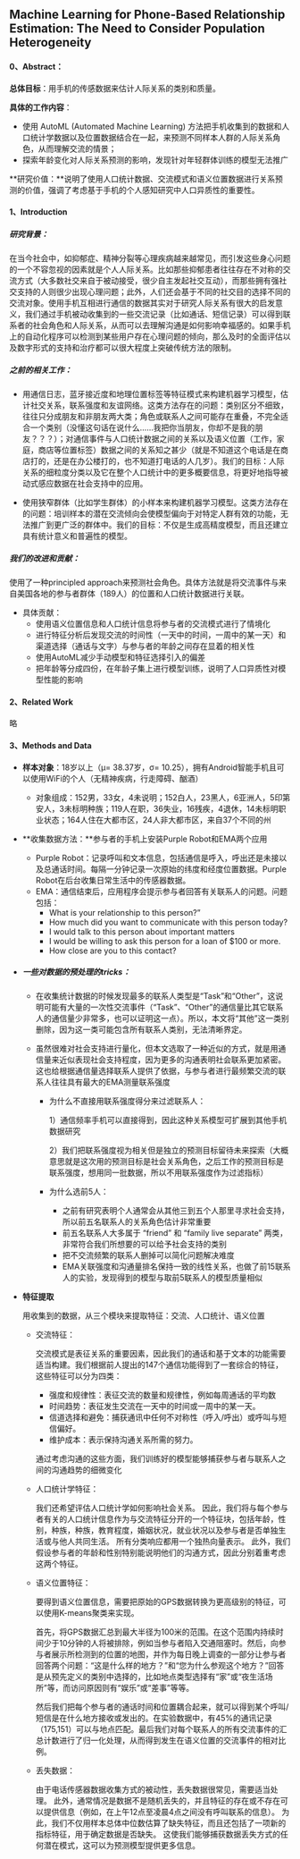 ## Machine Learning for Phone-Based Relationship Estimation: The Need to Consider Population Heterogeneity

#### 0、Abstract：

**总体目标**：用手机的传感数据来估计人际关系的类别和质量。

**具体的工作内容**：

* 使用 AutoML (Automated Machine Learning) 方法把手机收集到的数据和人口统计学数据以及位置数据结合在一起，来预测不同样本人群的人际关系角色，从而理解交流的情景；
* 探索年龄变化对人际关系预测的影响，发现针对年轻群体训练的模型无法推广

**研究价值：**说明了使用人口统计数据、交流模式和语义位置数据进行关系预测的价值，强调了考虑基于手机的个人感知研究中人口异质性的重要性。

#### 1、Introduction

##### 研究背景：

在当今社会中，如抑郁症、精神分裂等心理疾病越来越常见，而引发这些身心问题的一个不容忽视的因素就是个人人际关系。比如那些抑郁患者往往存在不对称的交流方式（大多数社交来自于被动接受，很少自主发起社交互动），而那些拥有强社交支持的人则很少出现心理问题；此外，人们还会基于不同的社交目的选择不同的交流对象。使用手机互相进行通信的数据其实对于研究人际关系有很大的启发意义，我们通过手机被动收集到的一些交流记录（比如通话、短信记录）可以得到联系者的社会角色和人际关系，从而可以去理解沟通是如何影响幸福感的。如果手机上的自动化程序可以检测到某些用户存在心理问题的倾向，那么及时的全面评估以及数字形式的支持和治疗都可以很大程度上突破传统方法的限制。

##### 之前的相关工作：

* 用通信日志，蓝牙接近度和地理位置标签等特征模式来构建机器学习模型，估计社交关系，联系强度和友谊网络。这类方法存在的问题：类别区分不细致，往往只分成朋友和非朋友两大类；角色或联系人之间可能存在重叠，不完全适合一个类别（没懂这句话在说什么……我把你当朋友，你却不是我的朋友？？？）；对通信事件与人口统计数据之间的关系以及语义位置（工作，家庭，商店等位置标签）数据之间的关系知之甚少（就是不知道这个电话是在商店打的，还是在办公楼打的，也不知道打电话的人几岁）。我们的目标：人际关系的细粒度分类以及它在整个人口统计中的更多概要信息，将更好地指导被动式感应数据在社会支持中的应用。

* 使用狭窄群体（比如学生群体）的小样本来构建机器学习模型。这类方法存在的问题：培训样本的潜在交流倾向会使模型偏向于对特定人群有效的功能，无法推广到更广泛的群体中。我们的目标：不仅是生成高精度模型，而且还建立具有统计意义和普遍性的模型。

##### 我们的改进和贡献：

使用了一种principled approach来预测社会角色。具体方法就是将交流事件与来自美国各地的参与者群体（189人）的位置和人口统计数据进行关联。

* 具体贡献：
  * 使用语义位置信息和人口统计信息将参与者的交流模式进行了情境化
  * 进行特征分析后发现交流的时间性（一天中的时间，一周中的某一天）和渠道选择（通话与文字）与参与者的年龄之间存在显着的相关性
  * 使用AutoML减少手动模型和特征选择引入的偏差
  * 把年龄等分成四份，在年龄子集上进行模型训练，说明了人口异质性对模型性能的影响

#### 2、Related Work

略

#### 3、Methods and Data

* **样本对象**：18岁以上（μ= 38.37岁，σ= 10.25），拥有Android智能手机且可以使用WiFi的个人（无精神疾病，行走障碍、酗酒）
  * 对象组成：152男，33女，4未说明；152白人，23黑人，6亚洲人，5印第安人，3未标明种族；119人在职，36失业，16残疾，4退休，14未标明职业状态；164人住在大都市区，24人非大都市区，来自37个不同的州

* **收集数据方法：**参与者的手机上安装Purple Robot和EMA两个应用
  * Purple Robot：记录呼叫和文本信息，包括通信是呼入，呼出还是未接以及总通话时间。每隔一分钟记录一次原始的纬度和经度位置数据。Purple Robot在后台收集日常生活中的传感器数据。
  * EMA：通信结束后，应用程序会提示参与者回答有关联系人的问题。问题包括：
    * What is your relationship to this person?”
    * How much did you want to communicate with this person today?
    * I would talk to this person about important matters
    * I would be willing to ask this person for a loan of $100 or more.
    * How close are you to this contact?

* ##### 一些对数据的预处理的tricks：

  * 在收集统计数据的时候发现最多的联系人类型是“Task”和“Other”，这说明可能有大量的一次性交流事件（“Task”、“Other”的通信量比其它联系人的通信量少非常多，也可以证明这一点）。所以，本文将“其他”这一类别删除，因为这一类可能包含所有联系人类别，无法清晰界定。

  * 虽然很难对社会支持进行量化，但本文选取了一种近似的方式，就是用通信量来近似表现社会支持程度，因为更多的沟通表明社会联系更加紧密。这也给根据通信量选择联系人提供了依据，与参与者进行最频繁交流的联系人往往具有最大的EMA测量联系强度

    * 为什么不直接用联系强度得分来过滤联系人：

      1）通信频率手机可以直接得到，因此这种关系模型可扩展到其他手机数据研究

      2）我们把联系强度视为相关但是独立的预测目标留待未来探索（大概意思就是这次用的预测目标是社会关系角色，之后工作的预测目标是联系强度，想用同一批数据，所以不用联系强度作为过滤指标）

    * 为什么选前5人：

      * 之前有研究表明个人通常会从其他三到五个人那里寻求社会支持，所以前五名联系人的关系角色估计非常重要
      * 前五名联系人大多属于 “friend” 和 “family live separate” 两类，非常符合我们所想要的可以给予社会支持的类别
      * 把不交流频繁的联系人删掉可以简化问题解决难度
      * EMA关联强度和沟通量排名保持一致的线性关系，也做了前15联系人的实验，发现得到的模型与取前5联系人的模型质量相似

* **特征提取**

  用收集到的数据，从三个模块来提取特征：交流、人口统计、语义位置

  * 交流特征：

    交流模式是表征关系的重要因素，因此我们的通话和基于文本的功能需要适当构建。我们根据前人提出的147个通信功能得到了一套综合的特征，这些特征可以分为四类：

    * 强度和规律性：表征交流的数量和规律性，例如每周通话的平均数
    * 时间趋势：表征发生交流在一天中的时间或一周中的某一天。
    * 信道选择和避免：捕获通讯中任何不对称性（呼入/呼出）或呼叫与短信偏好。
    * 维护成本：表示保持沟通关系所需的努力。

    通过考虑沟通的这些方面，我们训练好的模型能够捕获参与者与联系人之间的沟通趋势的细微变化

  * 人口统计学特征：

    我们还希望评估人口统计学如何影响社会关系。 因此，我们将与每个参与者有关的人口统计信息作为与交流特征分开的一个特征块，包括年龄，性别，种族，种族，教育程度，婚姻状况，就业状况以及参与者是否单独生活或与他人共同生活。 所有分类响应都用一个独热向量表示。 此外，我们假设参与者的年龄和性别特别能说明他们的沟通方式，因此分别着重考虑这两个特征。

  * 语义位置特征：

    要得到语义位置信息，需要把原始的GPS数据转换为更高级别的特征，可以使用K-means聚类来实现。

    首先，将GPS数据汇总到最大半径为100米的范围。在这个范围内持续时间少于10分钟的人将被排除，例如当参与者陷入交通阻塞时。然后，向参与者展示所检测到的位置的地图，并作为每日晚上调查的一部分让参与者回答两个问题：“这是什么样的地方？”和“您为什么参观这个地方？”回答是从预先定义的类别中选择的，比如地点类型选择有“家”或“夜生活场所”等，而访问原因则有“娱乐”或“差事”等等。

    然后我们把每个参与者的通话时间和位置耦合起来，就可以得到某个呼叫/短信是在什么地方接收或发出的。在实验数据中，有45%的通讯记录（175,151）可以与地点匹配。最后我们对每个联系人的所有交流事件的汇总计数进行了归一化处理，从而得到发生在语义位置的交流事件的相对比例。

  * 丢失数据：

    由于电话传感器数据收集方式的被动性，丢失数据很常见，需要适当处理。 此外，通常情况是数据不是随机丢失的，并且特征的存在或不存在可以提供信息（例如，在上午12点至凌晨4点之间没有呼叫联系的信息）。 为此，我们不仅用样本总体中位数估算了缺失特征，而且还包括了一项新的指标特征，用于确定数据是否缺失。 这使我们能够捕获数据丢失方式的任何潜在模式，这可以为预测模型提供更多信息。